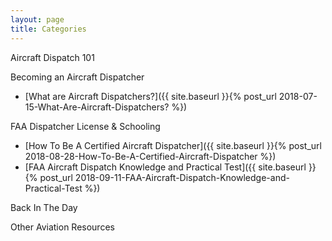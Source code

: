 ```yaml
---
layout: page
title: Categories
---
```

Aircraft Dispatch 101

Becoming an Aircraft Dispatcher
+ [What are Aircraft Dispatchers?]({{ site.baseurl }}{% post_url 2018-07-15-What-Are-Aircraft-Dispatchers? %})

FAA Dispatcher License & Schooling
+ [How To Be A Certified Aircraft Dispatcher]({{ site.baseurl }}{% post_url 2018-08-28-How-To-Be-A-Certified-Aircraft-Dispatcher %})
+ [FAA Aircraft Dispatch Knowledge and Practical Test]({{ site.baseurl }}{% post_url 2018-09-11-FAA-Aircraft-Dispatch-Knowledge-and-Practical-Test %})

Back In The Day


Other Aviation Resources
